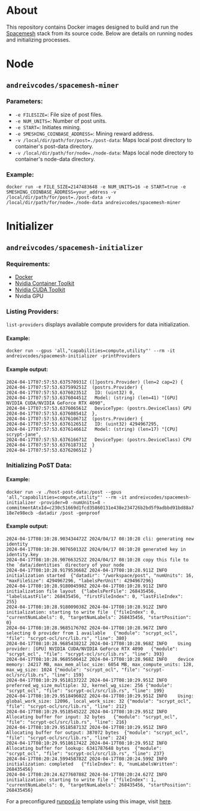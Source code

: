 # About

This repository contains Docker images designed to build and run the [Spacemesh](https://spacemesh.io/) stack from its source code. Below are details on running nodes and initializing processes.

# Node

## `andreivcodes/spacemesh-miner`

### Parameters:

- `-e FILESIZE=`: File size of post files.
- `-e NUM_UNITS=`: Number of post units.
- `-e START=`: Initiates mining.
- `-e SMESHING_COINBASE_ADDRESS=`: Mining reward address.
- `-v /local/dir/path/for/post=./post-data`: Maps local post directory to container's post-data directory.
- `-v /local/dir/path/for/node=./node-data`: Maps local node directory to container's node-data directory.

### Example:

`docker run -e FILE_SIZE=2147483648 -e NUM_UNITS=16 -e START=true -e SMESHING_COINBASE_ADDRESS=your_address -v /local/dir/path/for/post=./post-data -v /local/dir/path/for/node=./node-data andreivcodes/spacemesh-miner`

# Initializer

## `andreivcodes/spacemesh-initializer`

### Requirements:

- [Docker](http://docker.com/)
- [Nvidia Container Toolkit](https://docs.nvidia.com/datacenter/cloud-native/container-toolkit/latest/index.html)
- [Nvidia CUDA Toolkit](https://developer.nvidia.com/cuda-toolkit)
- Nvidia GPU

### Listing Providers:

`list-providers` displays available compute providers for data initialization.

#### Example:

`docker run --gpus 'all,"capabilities=compute,utility"' --rm -it andreivcodes/spacemesh-initializer -printProviders`

#### Example output:

```
2024-04-17T07:57:53.637570931Z ([]postrs.Provider) (len=2 cap=2) {
2024-04-17T07:57:53.637599251Z  (postrs.Provider) {
2024-04-17T07:57:53.637602351Z   ID: (uint32) 0,
2024-04-17T07:57:53.637604451Z   Model: (string) (len=41) "[GPU] NVIDIA CUDA/NVIDIA GeForce RTX 4090",
2024-04-17T07:57:53.637606561Z   DeviceType: (postrs.DeviceClass) GPU
2024-04-17T07:57:53.637608541Z  },
2024-04-17T07:57:53.637610671Z  (postrs.Provider) {
2024-04-17T07:57:53.637612651Z   ID: (uint32) 4294967295,
2024-04-17T07:57:53.637614661Z   Model: (string) (len=17) "[CPU] scrypt-jane",
2024-04-17T07:57:53.637616671Z   DeviceType: (postrs.DeviceClass) CPU
2024-04-17T07:57:53.637618731Z  }
2024-04-17T07:57:53.637620651Z }
```

### Initializing PoST Data:

#### Example:

`docker run -v ./host-post-data:/post --gpus 'all,"capabilities=compute,utility"' --rm -it andreivcodes/spacemesh-initializer -provider=0 -numUnits=8 -commitmentAtxId=c230c51669d1fcd35860131e438e234726b2bd5f9adbbd91bd88a718e7e98ecb -datadir /post -genproof`

#### Example output:

```
2024-04-17T08:10:28.903434472Z 2024/04/17 08:10:28 cli: generating new identity
2024-04-17T08:10:28.907650132Z 2024/04/17 08:10:28 generated key in identity.key
2024-04-17T08:10:28.907663252Z 2024/04/17 08:10:28 copy this file to the `data/identities` directory of your node
2024-04-17T08:10:28.917953668Z 2024-04-17T08:10:28.911Z	INFO	initialization started	{"datadir": "/workspace/post", "numUnits": 16, "maxFileSize": 4294967296, "labelsPerUnit": 4294967296}
2024-04-17T08:10:28.918004598Z 2024-04-17T08:10:28.911Z	INFO	initialization file layout	{"labelsPerFile": 268435456, "labelsLastFile": 268435456, "firstFileIndex": 0, "lastFileIndex": 255}
2024-04-17T08:10:28.918009038Z 2024-04-17T08:10:28.912Z	INFO	initialization: starting to write file	{"fileIndex": 0, "currentNumLabels": 0, "targetNumLabels": 268435456, "startPosition": 0}
2024-04-17T08:10:28.968517670Z 2024-04-17T08:10:28.967Z	INFO	selecting 0 provider from 1 available	{"module": "scrypt_ocl", "file": "scrypt-ocl/src/lib.rs", "line": 380}
2024-04-17T08:10:28.968543821Z 2024-04-17T08:10:28.968Z	INFO	Using provider: [GPU] NVIDIA CUDA/NVIDIA GeForce RTX 4090	{"module": "scrypt_ocl", "file": "scrypt-ocl/src/lib.rs", "line": 393}
2024-04-17T08:10:28.968550641Z 2024-04-17T08:10:28.968Z	INFO	device memory: 24217 MB, max_mem_alloc_size: 6054 MB, max_compute_units: 128, max_wg_size: 1024	{"module": "scrypt_ocl", "file": "scrypt-ocl/src/lib.rs", "line": 159}
2024-04-17T08:10:29.951813722Z 2024-04-17T08:10:29.951Z	INFO	preferred_wg_size_multiple: 32, kernel_wg_size: 256	{"module": "scrypt_ocl", "file": "scrypt-ocl/src/lib.rs", "line": 199}
2024-04-17T08:10:29.951849602Z 2024-04-17T08:10:29.951Z	INFO	Using: global_work_size: 12096, local_work_size: 32	{"module": "scrypt_ocl", "file": "scrypt-ocl/src/lib.rs", "line": 212}
2024-04-17T08:10:29.951854522Z 2024-04-17T08:10:29.951Z	INFO	Allocating buffer for input: 32 bytes	{"module": "scrypt_ocl", "file": "scrypt-ocl/src/lib.rs", "line": 216}
2024-04-17T08:10:29.951858713Z 2024-04-17T08:10:29.951Z	INFO	Allocating buffer for output: 387072 bytes	{"module": "scrypt_ocl", "file": "scrypt-ocl/src/lib.rs", "line": 224}
2024-04-17T08:10:29.951861742Z 2024-04-17T08:10:29.951Z	INFO	Allocating buffer for lookup: 6341787648 bytes	{"module": "scrypt_ocl", "file": "scrypt-ocl/src/lib.rs", "line": 237}
2024-04-17T08:20:24.599458782Z 2024-04-17T08:20:24.599Z	INFO	initialization: completed	{"fileIndex": 0, "numLabelsWritten": 268435456}
2024-04-17T08:20:24.627760788Z 2024-04-17T08:20:24.627Z	INFO	initialization: starting to write file	{"fileIndex": 1, "currentNumLabels": 0, "targetNumLabels": 268435456, "startPosition": 268435456}
```

For a preconfigured [runpod.io](https://runpod.io/) template using this image, visit [here](https://runpod.io/console/deploy?template=6747jlo193&ref=1bqdw1sc).
